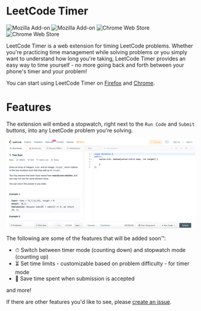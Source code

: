 # LeetCode Timer

![Mozilla Add-on](https://img.shields.io/amo/users/leetcode-timer?label=Firefox%20Users)
![Mozilla Add-on](https://img.shields.io/amo/stars/leetcode-timer?label=Firefox%20Rating)
![Chrome Web Store](https://img.shields.io/chrome-web-store/users/djgmechpkngjklelhkninhhhibghmhkj?label=Chrome%20Users)
![Chrome Web Store](https://img.shields.io/chrome-web-store/stars/djgmechpkngjklelhkninhhhibghmhkj?label=Chrome%20Rating)

LeetCode Timer is a web extension for timing LeetCode problems. Whether you're practicing time management while solving problems or you simply want to understand how long you're taking, LeetCode Timer provides an easy way to time yourself - no more going back and forth between your phone's timer and your problem!

You can start using LeetCode Timer on [Firefox](https://addons.mozilla.org/en-US/firefox/addon/leetcode-timer/) and [Chrome](https://chrome.google.com/webstore/detail/leetcode-timer/djgmechpkngjklelhkninhhhibghmhkj).

# Features

The extension will embed a stopwatch, right next to the `Run Code` and `Submit` buttons, into any LeetCode problem you're solving.

![Screenshot of a LeetCode problem page with LeetCode Timer enabled](screenshot.png?raw=true)

The following are some of the features that will be added soon™:
- ⏱ Switch between timer mode (counting down) and stopwatch mode (counting up)
- ⏳ Set time limits - customizable based on problem difficulty - for timer mode
- 💾 Save time spent when submission is accepted

and more!

If there are other features you'd like to see, please [create an issue](https://github.com/briankosw/leetcode-timer/issues/new).
